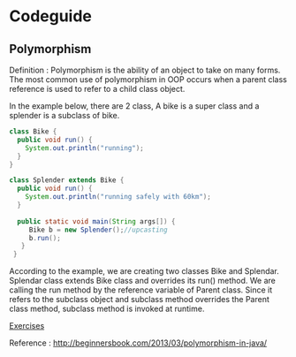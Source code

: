 # Codeguide

## Polymorphism
Definition : Polymorphism is the ability of an object to take on many forms. The most common use of polymorphism 
in OOP occurs when a parent class reference is used to refer to a child class object.

In the example below, there are 2 class, A bike is a super class and a splender is a subclass of bike.
```java
class Bike {
  public void run() {
    System.out.println("running");
  }
}
```

```java
class Splender extends Bike {
  public void run() {
    System.out.println("running safely with 60km");
  }
 
  public static void main(String args[]) {
     Bike b = new Splender();//upcasting
     b.run();
   }
 }
```
According to the example, we are creating two classes Bike and Splendar. Splendar class extends Bike class and overrides its run() method.
We are calling the run method by the reference variable of Parent class.
Since it refers to the subclass object and subclass method overrides the Parent class method, subclass method is invoked at runtime.

[Exercises][1]

[1]:https://github.com/narutp/codeguide/tree/master/src/exercise.java

Reference : http://beginnersbook.com/2013/03/polymorphism-in-java/ 
